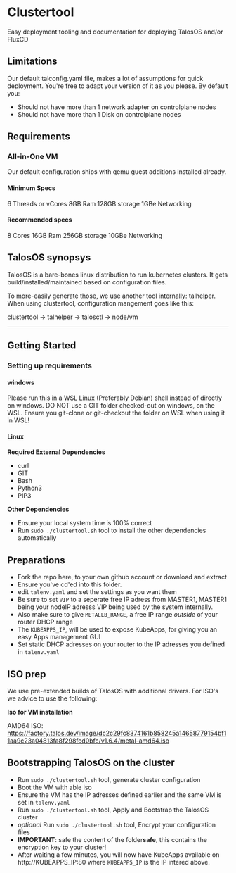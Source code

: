 # Clustertool

Easy deployment tooling and documentation for deploying TalosOS and/or FluxCD

## Limitations

Our default talconfig.yaml file, makes a lot of assumptions for quick deployment. You're free to adapt your version of it as you please.
By default you:

- Should not have more than 1 network adapter on controlplane nodes
- Should not have more than 1 Disk on controlplane nodes

## Requirements

### All-in-One VM

Our default configuration ships with qemu guest additions installed already.

#### Minimum Specs

6 Threads or vCores
8GB Ram
128GB storage
1GBe Networking

#### Recommended specs

8 Cores
16GB Ram
256GB storage
10GBe Networking

## TalosOS synopsys

TalosOS is a bare-bones linux distribution to run kubernetes clusters.
It gets build/installed/maintained based on configuration files.

To more-easily generate those, we use another tool internally: talhelper.
When using clustertool, configuration mangement goes like this:

clustertool -> talhelper -> talosctl -> node/vm

---

## Getting Started

### Setting up requirements

#### windows

Please run this in a WSL Linux (Preferably Debian) shell instead of directly on windows.
DO NOT use a GIT folder checked-out on windows, on the WSL. Ensure you git-clone or git-checkout the folder on WSL when using it in WSL!

#### Linux

**Required External Dependencies**

- curl
- GIT
- Bash
- Python3
- PIP3

**Other Dependencies**

- Ensure your local system time is 100% correct
- Run `sudo ./clustertool.sh` tool to install the other dependencies automatically


## Preparations

- Fork the repo here, to your own github account or download and extract
- Ensure you've cd'ed into this folder.
- edit `talenv.yaml` and set the settings as you want them
- Be sure to set `VIP` to a seperate free IP adress from MASTER1, MASTER1 being your nodeIP adresss VIP being used by the system internally.
- Also make sure to give `METALLB_RANGE`, a free IP range *outside* of your router DHCP range
- The `KUBEAPPS_IP`, will be used to expose KubeApps, for giving you an easy Apps management GUI
- Set static DHCP adresses on your router to the IP adresses you defined in `talenv.yaml`

## ISO prep

We use pre-extended builds of TalosOS with additional drivers.
For ISO's we advice to use the following:

**Iso for VM installation**

AMD64 ISO: https://factory.talos.dev/image/dc2c29fc8374161b858245a14658779154bf11aa9c23a04813fa8f298fcd0bfc/v1.6.4/metal-amd64.iso



## Bootstrapping TalosOS on the cluster

- Run `sudo ./clustertool.sh` tool, generate cluster configuration
- Boot the VM with able iso
- Ensure the VM has the IP adresses defined earlier and the same VM is set in `talenv.yaml`
- Run `sudo ./clustertool.sh` tool, Apply and Bootstrap the TalosOS cluster
- *optional* Run `sudo ./clustertool.sh` tool, Encrypt your configuration files
- **IMPORTANT**: safe the content of the folder**safe**, this contains the encryption key to your cluster!
- After waiting a few minutes, you will now have KubeApps available on http://KUBEAPPS_IP:80 where `KUBEAPPS_IP` is the IP intered above.
